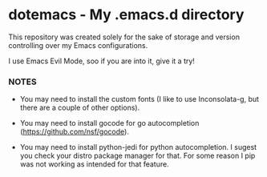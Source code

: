 # dotemacs - My .emacs.d directory

This repository was created solely for the sake of storage and version controlling over my Emacs configurations.

I use Emacs Evil Mode, soo if you are into it, give it a try!

### NOTES

* You may need to install the custom fonts (I like to use Inconsolata-g, but there are a couple of other options).

* You may need to install gocode for go autocompletion (https://github.com/nsf/gocode).

* You may need to install python-jedi for python autocompletion. I sugest you check your distro package manager for that. For some reason I pip was not working as intended for that feature.